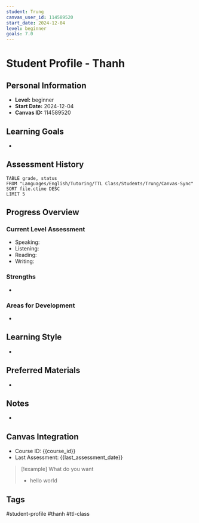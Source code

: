 ```yaml
---
student: Trung
canvas_user_id: 114589520
start_date: 2024-12-04
level: beginner
goals: 7.0
---
```


# Student Profile - Thanh

## Personal Information
- **Level:** beginner
- **Start Date:** 2024-12-04
- **Canvas ID:** 114589520

## Learning Goals
- 

## Assessment History
```dataview
TABLE grade, status
FROM "Languages/English/Tutoring/TTL Class/Students/Trung/Canvas-Sync"
SORT file.ctime DESC
LIMIT 5
```

## Progress Overview
### Current Level Assessment
- Speaking: 
- Listening: 
- Reading: 
- Writing: 

### Strengths
- 

### Areas for Development
- 

## Learning Style
- 

## Preferred Materials
- 

## Notes
- 

## Canvas Integration
- Course ID: {{course_id}}
- Last Assessment: {{last_assessment_date}}

> [!example] What do you want
> - hello world

## Tags
#student-profile #thanh #ttl-class 